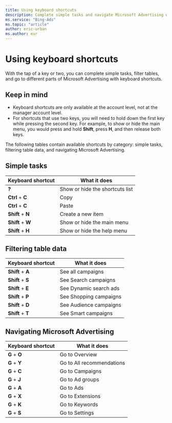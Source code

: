 ```yaml
---
title: Using keyboard shortcuts
description: Complete simple tasks and navigate Microsoft Advertising with keyboard shortcuts
ms.service: "Bing-Ads"
ms.topic: "article"
author: eric-urban
ms.author: eur
---
```


# Using keyboard shortcuts

With the tap of a key or two, you can complete simple tasks, filter tables, and go to different parts of Microsoft Advertising with keyboard shortcuts.

## Keep in mind

- Keyboard shortcuts are only available at the account level, not at the manager account level.
- For shortcuts that use two keys, you will need to hold down the first key while pressing the second key. For example, to show or hide the main menu, you would press and hold **Shift**, press **H**, and then release both keys.

The following tables contain available shortcuts by category: simple tasks, filtering table data, and navigating Microsoft Advertising.

## Simple tasks

|Keyboard shortcut|What it does|
|---|---|
|**?**|Show or hide the shortcuts list|
|**Ctrl** + **C**|Copy|
|**Ctrl** + **C**|Paste|
|**Shift** + **N**|Create a new item|
|**Shift** + **W**|Show or hide the main menu|
|**Shift** + **H**|Show or hide the help menu|

## Filtering table data

|Keyboard shortcut|What it does|
|---|---|
|**Shift** + **A**|See all campaigns|
|**Shift** + **S**|See Search campaigns|
|**Shift** + **E**|See Dynamic search ads|
|**Shift** + **P**|See Shopping campaigns|
|**Shift** + **D**|See Audience campaigns|
|**Shift** + **T**|See Smart campaigns|

## Navigating Microsoft Advertising

|Keyboard shortcut|What it does|
|---|---|
|**G** + **O**|Go to Overview|
|**G** + **Y**|Go to All recommendations|
|**G** + **C**|Go to Campaigns|
|**G** + **J**|Go to Ad groups|
|**G** + **A**|Go to Ads|
|**G** + **X**|Go to Extensions|
|**G** + **K**|Go to Keywords|
|**G** + **S**|Go to Settings|


